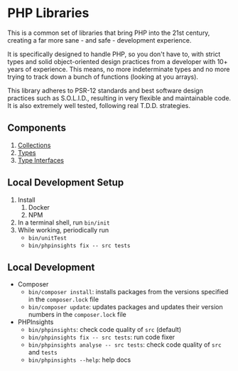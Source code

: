 # PHP Libraries

This is a common set of libraries that bring PHP into the 21st century, creating a far more sane - and safe - development experience.

It is specifically designed to handle PHP, so you don't have to, with strict types and solid object-oriented design practices from a developer with 10+ years of experience. This means, no more indeterminate types and no more trying to track down a bunch of functions (looking at you arrays).

This library adheres to PSR-12 standards and best software design practices such as S.O.L.I.D., resulting in very flexible and maintainable code. It is also extremely well tested, following real T.D.D. strategies.

## Components

1. [Collections](./src/Collection)
2. [Types](./src/Type)
2. [Type Interfaces](./src/TypeInterface)

## Local Development Setup
1. Install
   1. Docker
   2. NPM
2. In a terminal shell, run `bin/init`
3. While working, periodically run
   * `bin/unitTest`
   * `bin/phpinsights fix -- src tests`

## Local Development
* Composer
  * `bin/composer install`: installs packages from the versions specified in the `composer.lock` file
  * `bin/composer update`: updates packages and updates their version numbers in the `composer.lock` file
* PHPInsights
  * `bin/phpinsights`: check code quality of `src` (default)
  * `bin/phpinsights fix -- src tests`: run code fixer
  * `bin/phpinsights analyse -- src tests`: check code quality of `src` and `tests`
  * `bin/phpinsights --help`: help docs